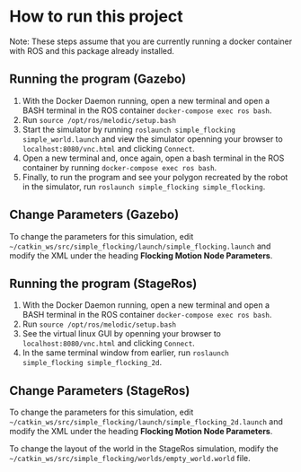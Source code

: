 # How to run this project
Note: These steps assume that you are currently running a docker container with ROS and this package already installed. 

## Running the program (Gazebo)
1. With the Docker Daemon running, open a new terminal and open a BASH terminal in the ROS container `docker-compose exec ros bash`.
2. Run `source /opt/ros/melodic/setup.bash`
3. Start the simulator by running `roslaunch simple_flocking simple_world.launch` and view the simulator openning your browser to `localhost:8080/vnc.html` and clicking `Connect`.
4. Open a new terminal and, once again, open a bash terminal in the ROS container by running `docker-compose exec ros bash`.
5. Finally, to run the program and see your polygon recreated by the robot in the simulator, run `roslaunch simple_flocking simple_flocking`.

## Change Parameters (Gazebo)
To change the parameters for this simulation, edit `~/catkin_ws/src/simple_flocking/launch/simple_flocking.launch` and modify the XML under the heading **Flocking Motion Node Parameters**.

## Running the program (StageRos)
1. With the Docker Daemon running, open a new terminal and open a BASH terminal in the ROS container `docker-compose exec ros bash`.
2. Run `source /opt/ros/melodic/setup.bash`
3. See the virtual linux GUI by openning your browser to `localhost:8080/vnc.html` and clicking `Connect`.
4. In the same terminal window from earlier, run `roslaunch simple_flocking simple_flocking_2d`.

## Change Parameters (StageRos)
To change the parameters for this simulation, edit `~/catkin_ws/src/simple_flocking/launch/simple_flocking_2d.launch` and modify the XML under the heading **Flocking Motion Node Parameters**.

To change the layout of the world in the StageRos simulation, modify the `~/catkin_ws/src/simple_flocking/worlds/empty_world.world` file.